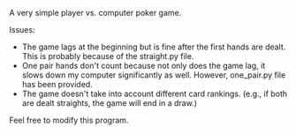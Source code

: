 A very simple player vs. computer poker game.

Issues:
* The game lags at the beginning but is fine after the first hands are dealt.
  This is probably because of the straight.py file.
* One pair hands don't count because not only does the game lag, it slows down my computer significantly as well.
  However, one_pair.py file has been provided.
* The game doesn't take into account different card rankings.
  (e.g., if both are dealt straights, the game will end in a draw.)

Feel free to modify this program.
